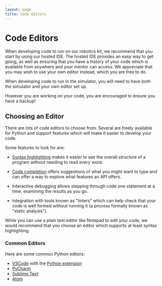 ```yaml
---
layout: page
title: Code Editors
---
```


# Code Editors

When developing code to run on our robotics kit, we recommend that you start by
using our hosted IDE. The hosted IDE provides an easy way to get going, as well
as ensuring that you have a history of your code which is available from
anywhere and your mentor can access. We appreciate that you may wish to use your
own editor instead, which you are free to do.

When developing code to run in the simulator, you will need to have both the
simulator and your own editor set up.

<div class="info">
However you are working on your code, you are encouraged to ensure you have a backup!
</div>

## Choosing an Editor

There are lots of code editors to choose from. Several are freely available for
Python and support features which will make it easier to develop your code.

Some features to look for are:

- [Syntax highlighting][syntax-highlighting] makes it easier to see the overall
  structure of a program without needing to read every word.

- [Code completion][code-completion] offers suggestions of what you might want
  to type and can offer a way to explore what features an API offers.

- Interactive debugging allows stepping through code one statement at a time,
  examining the results as you go.

- Integration with tools known as "linters" which can help check that your code
  is well formed without running it (a process formally known as "static analysis").

[syntax-highlighting]: https://en.wikipedia.org/wiki/Syntax_highlighting
[code-completion]: https://en.wikipedia.org/wiki/Autocomplete#In_source_code_editors

<div class="info">
While you can use a plain text editor like Notepad to edit your code, we would
recommend that you choose an editor which supports at least syntax highlighting.
</div>

### Common Editors

Here are some common Python editors:

- [VSCode](https://code.visualstudio.com/) with the [Python extension](https://marketplace.visualstudio.com/items?itemName=ms-python.python)
- [PyCharm](https://www.jetbrains.com/pycharm/)
- [Sublime Text](https://www.sublimetext.com/)
- [Atom](https://atom.io/)
